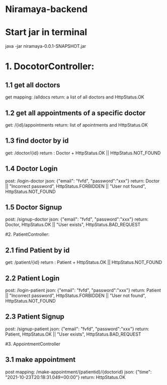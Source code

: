 # Niramaya-backend
# Start jar in terminal 
java -jar niramaya-0.0.1-SNAPSHOT.jar 

# 1. DocotorController:
## 1.1 get all doctors 
get mapping: /alldocs
return: a list of all doctors and HttpStatus.OK
## 1.2 get all appointments of a specific doctor
get: /{id}/appointments
return: list of apointments and HttpStatus.OK
## 1.3 find doctor by id 
get: /doctor/{id}
return : Doctor + HttpStatus.OK || HttpStatus.NOT_FOUND
## 1.4 Doctor Login
post: /login-doctor
json: {"email": "fvfd", "password":"xxx"}
return: Doctor || "Incorrect password", HttpStatus.FORBIDDEN || "User not found", HttpStatus.NOT_FOUND
## 1.5 Doctor Signup
post: /signup-doctor
json: {"email": "fvfd", "password":"xxx"}
return: Doctor, HttpStatus.OK ||  "User exists", HttpStatus.BAD_REQUEST

#2. PatientController:
## 2.1 find Patient by id 
get: /patient/{id}
return : Patient + HttpStatus.OK || HttpStatus.NOT_FOUND
## 2.2 Patient Login
post: /login-patient 
json: {"email": "fvfd", "password":"xxx"}
return: Patient || "Incorrect password", HttpStatus.FORBIDDEN || "User not found", HttpStatus.NOT_FOUND
## 2.3 Patient Signup
post: /signup-patient
json: {"email": "fvfd", "password":"xxx"}
return: Patient, HttpStatus.OK ||  "User exists", HttpStatus.BAD_REQUEST

#3. AppointmentController
## 3.1 make appointment 
post mapping: /make-appointment/{patientid}/{doctorid} 
json: {"time": "2021-10-23T20:18:31.049+00:00"}
return: HttpStatus.OK 





